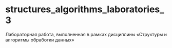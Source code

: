 # structures_algorithms_laboratories_3

Лабораторная работа, выполненная в рамках дисциплины «Структуры и алгоритмы обработки данных»
